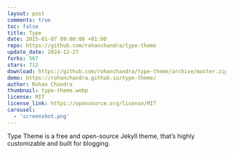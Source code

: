 ```yaml
---
layout: post
comments: true
toc: false
title: Type
date: 2015-01-07 09:00:00 +01:00
repo: https://github.com/rohanchandra/type-theme
update_date: 2024-12-27
forks: 567
stars: 712
download: https://github.com/rohanchandra/type-theme/archive/master.zip
demo: https://rohanchandra.github.io/type-theme/
author: Rohan Chandra
thumbnail: type-theme.webp
license: MIT
license_link: https://opensource.org/license/MIT
carousel:
  - 'screenshot.png'
---
```


Type Theme is a free and open-source Jekyll theme, that’s highly customizable and built for blogging.

